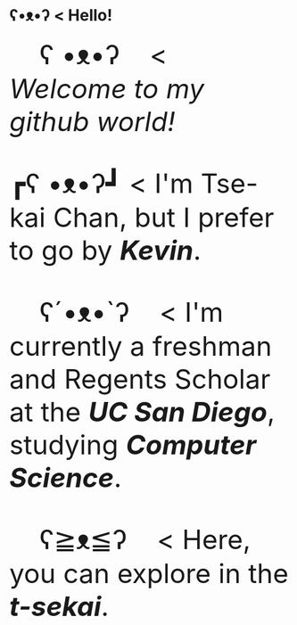 # ʕ•ᴥ•ʔ < Hello!

 <font size="20"> &nbsp; &nbsp; ʕ •ᴥ•ʔ&nbsp;  &nbsp; < *Welcome to my github world!*

 ┏ʕ •ᴥ•ʔ┛ < I'm Tse-kai Chan, but I prefer to go by ***Kevin***. 
 
 &nbsp; &nbsp; ʕ´•ᴥ•`ʔ &nbsp; &nbsp;< I'm currently a freshman and Regents Scholar at the ***UC San Diego***, studying ***Computer Science***. 

 &nbsp; &nbsp; ʕ≧ᴥ≦ʔ  &nbsp; &nbsp;< Here, you can explore in the ***t-sekai***. </font>
